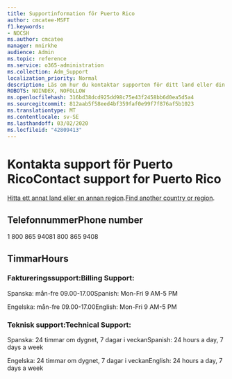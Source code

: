 ```yaml
---
title: Supportinformation för Puerto Rico
author: cmcatee-MSFT
f1.keywords:
- NOCSH
ms.author: cmcatee
manager: mnirkhe
audience: Admin
ms.topic: reference
ms.service: o365-administration
ms.collection: Adm_Support
localization_priority: Normal
description: Läs om hur du kontaktar supporten för ditt land eller din region.
ROBOTS: NOINDEX, NOFOLLOW
ms.openlocfilehash: 316bd38dcd925dd98c75e43f2458bb6d0ea5d5a4
ms.sourcegitcommit: 812aab5f58eed4bf359faf0e99f7f876af5b1023
ms.translationtype: MT
ms.contentlocale: sv-SE
ms.lasthandoff: 03/02/2020
ms.locfileid: "42809413"
---
```

# <a name="contact-support-for-puerto-rico"></a><span data-ttu-id="cc44a-103">Kontakta support för Puerto Rico</span><span class="sxs-lookup"><span data-stu-id="cc44a-103">Contact support for Puerto Rico</span></span>

<span data-ttu-id="cc44a-104">[Hitta ett annat land eller en annan region](../contact-support-for-business-products.md).</span><span class="sxs-lookup"><span data-stu-id="cc44a-104">[Find another country or region](../contact-support-for-business-products.md).</span></span>

## <a name="phone-number"></a><span data-ttu-id="cc44a-105">Telefonnummer</span><span class="sxs-lookup"><span data-stu-id="cc44a-105">Phone number</span></span>
<span data-ttu-id="cc44a-106">1 800 865 9408</span><span class="sxs-lookup"><span data-stu-id="cc44a-106">1 800 865 9408</span></span>

## <a name="hours"></a><span data-ttu-id="cc44a-107">Timmar</span><span class="sxs-lookup"><span data-stu-id="cc44a-107">Hours</span></span>
### <a name="billing-support"></a><span data-ttu-id="cc44a-108">Faktureringssupport:</span><span class="sxs-lookup"><span data-stu-id="cc44a-108">Billing Support:</span></span>

<span data-ttu-id="cc44a-109">Spanska: mån-fre 09.00-17.00</span><span class="sxs-lookup"><span data-stu-id="cc44a-109">Spanish: Mon-Fri 9 AM-5 PM</span></span>

<span data-ttu-id="cc44a-110">Engelska: mån-fre 09.00-17.00</span><span class="sxs-lookup"><span data-stu-id="cc44a-110">English: Mon-Fri 9 AM-5 PM</span></span>

### <a name="technical-support"></a><span data-ttu-id="cc44a-111">Teknisk support:</span><span class="sxs-lookup"><span data-stu-id="cc44a-111">Technical Support:</span></span>

<span data-ttu-id="cc44a-112">Spanska: 24 timmar om dygnet, 7 dagar i veckan</span><span class="sxs-lookup"><span data-stu-id="cc44a-112">Spanish: 24 hours a day, 7 days a week</span></span>

<span data-ttu-id="cc44a-113">Engelska: 24 timmar om dygnet, 7 dagar i veckan</span><span class="sxs-lookup"><span data-stu-id="cc44a-113">English: 24 hours a day, 7 days a week</span></span>
